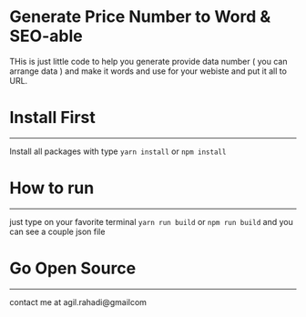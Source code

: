 # Generate Price Number to Word & SEO-able

THis is just little code to help you generate provide data number ( you can arrange data ) and make it words and use for your webiste and put it all to URL.

# Install First
---------------

Install all packages with type `yarn install` or `npm install`


# How to run
---------------

just type on your favorite terminal `yarn run build` or `npm run build`
and you can see a couple json file 


# Go Open Source
---------------

contact me at agil.rahadi@gmailcom
